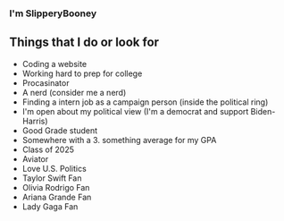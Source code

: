 
### I'm SlipperyBooney

## Things that I do or look for

- Coding a website
- Working hard to prep for college
- Procasinator
- A nerd (consider me a nerd)
- Finding a intern job as a campaign person (inside the political ring)
- I'm open about my political view (I'm a democrat and support Biden-Harris)
- Good Grade student
- Somewhere with a 3. something average for my GPA
- Class of 2025
- Aviator
- Love U.S. Politics
- Taylor Swift Fan
- Olivia Rodrigo Fan
- Ariana Grande Fan
- Lady Gaga Fan
